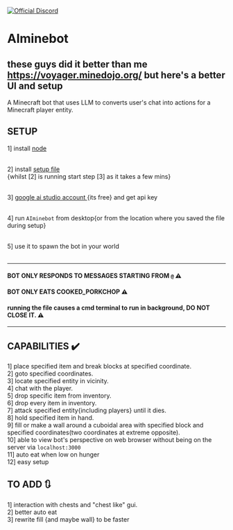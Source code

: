 [![Official Discord](https://img.shields.io/static/v1.svg?label=OFFICIAL&message=DISCORD&color=blue&logo=discord&style=for-the-badge)](https://discord.gg/XetraY3Zuh)
# AIminebot
## these guys did it better than me https://voyager.minedojo.org/ but here's a better UI and setup
A Minecraft bot that uses LLM to converts user's chat into actions for a Minecraft player entity.
## SETUP

1] install [node](https://nodejs.org/en/download)<br><br>

2] install [setup file](https://github.com/Seshrut/AIminebot/releases) <br>
{whilst [2] is running start step [3] as it takes a few mins}<br><br>

3] [ google ai studio account ](https://makersuite.google.com/) {its free} and get api key<br><br>

4] run `AIminebot` from desktop{or from the location where you saved the file during setup}<br><br>

5] use it to spawn the bot in your world<br><br>

<hr>

#### BOT ONLY RESPONDS TO MESSAGES STARTING FROM `@` ⚠️
#### BOT ONLY EATS COOKED_PORKCHOP ⚠️
#### running the file causes a cmd terminal to run in background, DO NOT CLOSE IT. ⚠️

<hr>

## CAPABILITIES ✔️
1] place specified item and break blocks at specified coordinate.<br>
2] goto specified coordinates.<br>
3] locate specified entity in vicinity.<br>
4] chat with the player.<br>
5] drop specific item from inventory.<br>
6] drop every item in inventory.<br>
7] attack specified entity{including players} until it dies.<br>
8] hold specified item in hand.<br>
9] fill or make a wall around a cuboidal area with specified block and specified coordinates(two coordinates at extreme opposite).<br>
10] able to view bot's perspective on web browser without being on the server via `localhost:3000`<br>
11] auto eat when low on hunger<br>
12] easy setup<br>

## TO ADD 🔃
1] interaction with chests and "chest like" gui.<br>
2] better auto eat<br>
3] rewrite fill {and maybe wall} to be faster <br>

